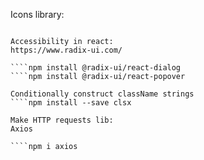 Icons library:

````npm i phosphor-react

Accessibility in react:
https://www.radix-ui.com/

````npm install @radix-ui/react-dialog
````npm install @radix-ui/react-popover

Conditionally construct className strings
````npm install --save clsx

Make HTTP requests lib:
Axios

````npm i axios
